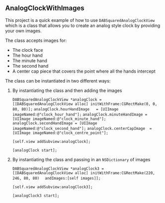 AnalogClockWithImages
---------------------

This project is a quick example of how to use `DABSquaredAnalogClockView` which is a class that allows you to create an analog style clock by providing your own images.

The class accepts images for:

- The clock face
- The hour hand
- The minute hand
- The second hand
- A center cap piece that covers the point where all the hands intercept

The class can be instantiated in two different ways:

1. By instantiating the class and then adding the images

    `DABSquaredAnalogClockView *analogClock = [[DABSquaredAnalogClockView alloc] initWithFrame:CGRectMake(0, 0, 80, 80)];`
    `analogClock.hourHandImage   = [UIImage imageNamed:@"clock_hour_hand"];`
    `analogClock.minuteHandImage = [UIImage imageNamed:@"clock_minute_hand"];`
    `analogClock.secondHandImage = [UIImage imageNamed:@"clock_second_hand"];`
    `analogClock.centerCapImage  = [UIImage imageNamed:@"clock_centre_point"];`

    `[self.view addSubview:analogClock];`

    `[analogClock start];`
    
2. By instantiating the class and passing in an `NSDictionary` of images

    `DABSquaredAnalogClockView *analogClock3 = [[DABSquaredAnalogClockView alloc] initWithFrame:CGRectMake(220, 246, 80, 80) `
                                                                      ` andImages:[self images]];`

    `[self.view addSubview:analogClock3];`

    `[analogClock3 start];`
    
    